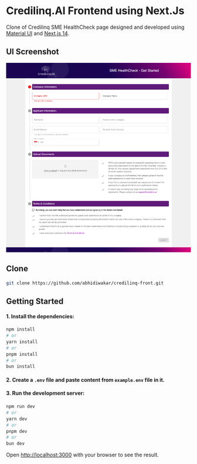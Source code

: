 # Credilinq.AI Frontend using Next.Js
Clone of Credilinq SME HealthCheck page designed and developed using [Material UI](https://mui.com/) and [Next.js 14](https://nextjs.org/).

## UI Screenshot
![Screenshot of the rendered UI](.github/ui-screenshot.png)

## Clone
```bash
git clone https://github.com/abhidiwakar/credilinq-front.git
```


## Getting Started

#### 1. Install the dependencies:

```bash
npm install
# or
yarn install
# or
pnpm install
# or
bun install
```

#### 2. Create a `.env` file and paste content from `example.env` file in it.

#### 3. Run the development server:

```bash
npm run dev
# or
yarn dev
# or
pnpm dev
# or
bun dev
```

Open [http://localhost:3000](http://localhost:3000) with your browser to see the result.